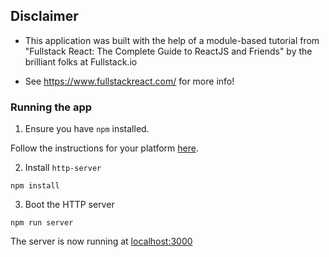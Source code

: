 
## Disclaimer

* This application was built with the help of a module-based tutorial from "Fullstack React: The Complete Guide to ReactJS and Friends" by the brilliant folks at Fullstack.io

* See https://www.fullstackreact.com/ for more info!


### Running the app

1. Ensure you have `npm` installed.

Follow the instructions for your platform [here](https://github.com/npm/npm).

2. Install `http-server`

````
npm install
````

3. Boot the HTTP server

````
npm run server
````

The server is now running at [localhost:3000](localhost:3000)
